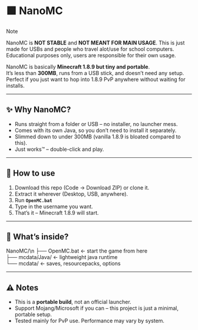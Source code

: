 # 🟩 NanoMC

>[!NOTE]
>NanoMC is __NOT STABLE__ and **NOT MEANT FOR MAIN USAGE**. This is just made for USBs and people who travel alot/use for school computers. Educational purposes only, users are responsible for their own usage.

NanoMC is basically **Minecraft 1.8.9 but tiny and portable**.  
It’s less than **300MB**, runs from a USB stick, and doesn’t need any setup.  
Perfect if you just want to hop into 1.8.9 PvP anywhere without waiting for installs.

---

## ✨ Why NanoMC?
- Runs straight from a folder or USB – no installer, no launcher mess.
- Comes with its own Java, so you don’t need to install it separately.
- Slimmed down to under 300MB (vanilla 1.8.9 is bloated compared to this).
- Just works™ – double-click and play.

---

## 🚀 How to use
1. Download this repo (Code → Download ZIP) or clone it.  
2. Extract it wherever (Desktop, USB, anywhere).  
3. Run **`OpenMC.bat`**  
4. Type in the username you want.  
5. That’s it – Minecraft 1.8.9 will start.

---

## 📂 What’s inside?
NanoMC/\n
├── OpenMC.bat ← start the game from here <br>
├── mcdata/Java/ ← lightweight java runtime <br>
└── mcdata/ ← saves, resourcepacks, options <br>

---

## ⚠️ Notes
- This is a **portable build**, not an official launcher.  
- Support Mojang/Microsoft if you can – this project is just a minimal, portable setup.  
- Tested mainly for PvP use. Performance may vary by system.
